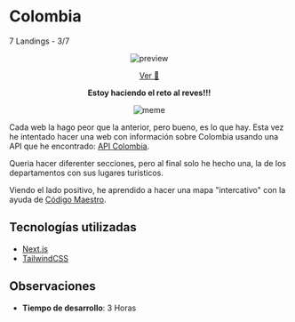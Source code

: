 # Colombia

7 Landings - 3/7

<center>

![preview](https://i.imgur.com/8GLbLHw.png)

[Ver 👀](https://colombia-rosy.vercel.app/)

**Estoy haciendo el reto al reves!!!** 

![meme](https://i.gifer.com/1UTN.gif)

</center>

Cada web la hago peor que la anterior, pero bueno, es lo que hay. Esta vez he intentado hacer una web con información sobre Colombia usando una API que he encontrado: [API Colombia](https://api-colombia.com/).

Queria hacer diferenter secciones, pero al final solo he hecho una, la de los departamentos con sus lugares turisticos.

Viendo el lado positivo, he aprendido a hacer una mapa "intercativo" con la ayuda de [Código Maestro](https://youtu.be/Q0l2OOnpvvQ?si=Rwk-LiQhuvh8hJLo).

## Tecnologías utilizadas

- [Next.js](https://nextjs.org/)
- [TailwindCSS](https://tailwindcss.com/)

## Observaciones

- **Tiempo de desarrollo**: 3 Horas